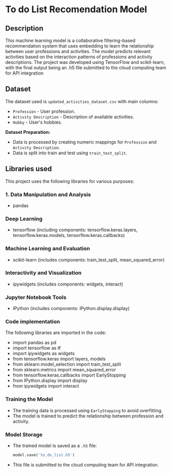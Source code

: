 # To do List Recomendation Model #

## Description ## 
This machine learning model is a collaborative filtering-based recommendation system that uses embedding to learn the relationship between user professions and activities. The model predicts relevant activities based on the interaction patterns of professions and activity descriptions. The project was developed using TensorFlow and scikit-learn, with the final output being an .h5 file submitted to the cloud computing team for API integration

## Dataset ##
The dataset used is `updated_activities_dataset.csv` with main columns:
- `Profession` - User profession.
- `Activity Description` - Description of available activities.
- `Hobby` - User's hobbies.

**Dataset Preparation:**
- Data is processed by creating numeric mappings for `Profession` and `Activity Description`.
- Data is split into train and test using `train_test_split`.

## Libraries used ##
This project uses the following libraries for various purposes:

### 1. Data Manipulation and Analysis ###
- pandas
### Deep Learning ###
- tensorflow (including components: tensorflow.keras.layers, tensorflow.keras.models, tensorflow.keras.callbacks)
### Machine Learning and Evaluation ###
- scikit-learn (includes components: train_test_split, mean_squared_error)
### Interactivity and Visualization ###
- ipywidgets (includes components: widgets, interact)
### Jupyter Notebook Tools ###
- IPython (includes components: IPython.display.display)
### Code implementation ###
The following libraries are imported in the code:
- import pandas as pd
- import tensorflow as tf
- import ipywidgets as widgets
- from tensorflow.keras import layers, models
- from sklearn.model_selection import train_test_split
- from sklearn.metrics import mean_squared_error
- from tensorflow.keras.callbacks import EarlyStopping
- from IPython.display import display
- from ipywidgets import interact

### Training the Model ### 
- The training data is processed using `EarlyStopping` to avoid overfitting.
- The model is trained to predict the relationship between profession and activity.

### Model Storage ### 
- The trained model is saved as a `.h5` file:
     ```python
     model.save('to_do_list.h5')
     ```
- This file is submitted to the cloud computing team for API integration.

